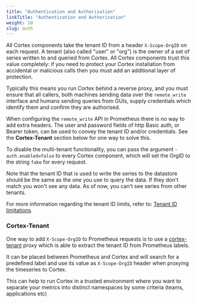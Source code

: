 ```yaml
---
title: "Authentication and Authorisation"
linkTitle: "Authentication and Authorisation"
weight: 10
slug: auth
---
```


All Cortex components take the tenant ID from a header `X-Scope-OrgID`
on each request. A tenant (also called "user" or "org") is the owner of
a set of series written to and queried from Cortex. All Cortex components
trust this value completely: if you need to protect your Cortex installation
from accidental or malicious calls then you must add an additional layer
of protection.

Typically this means you run Cortex behind a reverse proxy, and you must
ensure that all callers, both machines sending data over the `remote_write`
interface and humans sending queries from GUIs, supply credentials
which identify them and confirm they are authorised.

When configuring the `remote_write` API in Prometheus there is no way to
add extra headers. The user and password fields of http Basic auth, or
Bearer token, can be used to convey the tenant ID and/or credentials.
See the **Cortex-Tenant** section below for one way to solve this.

To disable the multi-tenant functionality, you can pass the argument
`-auth.enabled=false` to every Cortex component, which will set the OrgID
to the string `fake` for every request.

Note that the tenant ID that is used to write the series to the datastore
should be the same as the one you use to query the data. If they don't match
you won't see any data. As of now, you can't see series from other tenants.

For more information regarding the tenant ID limits, refer to: [Tenant ID limitations](./limitations.md#tenant-id-naming)

### Cortex-Tenant

One way to add `X-Scope-OrgID` to Prometheus requests is to use a [cortex-tenant](https://github.com/blind-oracle/cortex-tenant)
proxy which is able to extract the tenant ID from Prometheus labels.

It can be placed between Prometheus and Cortex and will search for a predefined
label and use its value as `X-Scope-OrgID` header when proxying the timeseries to Cortex.

This can help to run Cortex in a trusted environment where you want to separate your metrics
into distinct namespaces by some criteria (teams, applications etc)
